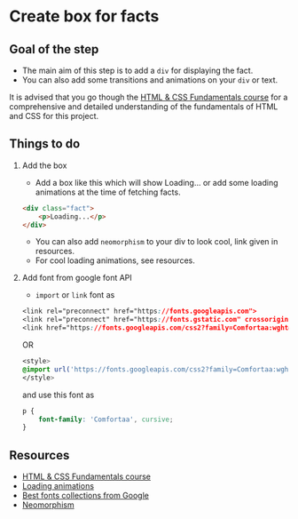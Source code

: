 # Create box for facts

## Goal of the step

- The main aim of this step is to add a `div` for displaying the fact.
- You can also add some transitions and animations on your `div` or text.

It is advised that you go though the [HTML & CSS Fundamentals course](https://codedamn.com/learn/html-css) for a comprehensive and detailed understanding of the fundamentals of HTML and CSS for this project.

## Things to do

1. Add the box
    - Add a box like this which will show Loading... or add some loading animations at the time of fetching facts.

    ```html
    <div class="fact">
        <p>Loading...</p>
    </div>
    ```

    - You can also add `neomorphism` to your div to look cool, link given in resources.
    - For cool loading animations, see resources.

2. Add font from google font API
   - `import` or `link` font as
    ```css
    <link rel="preconnect" href="https://fonts.googleapis.com">
    <link rel="preconnect" href="https://fonts.gstatic.com" crossorigin>
    <link href="https://fonts.googleapis.com/css2?family=Comfortaa:wght@500&display=swap" rel="stylesheet">
    ```

    OR

    ```css
    <style>
    @import url('https://fonts.googleapis.com/css2?family=Comfortaa:wght@500&display=swap');
    </style>
    ```

    and use this font as
    ```css
    p {
        font-family: 'Comfortaa', cursive;
    }
    ```

## Resources
- [HTML & CSS Fundamentals course](https://codedamn.com/learn/html-css)
- [Loading animations](https://codepen.io/AlexWarnes/pen/jXYYKL)
- [Best fonts collections from Google](https://fonts.google.com/)
- [Neomorphism](https://neumorphism.io/#e0e0e0)